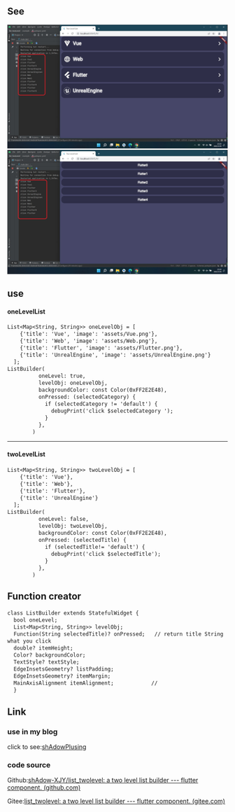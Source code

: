 ## See

![OneLevel](https://github.com/shAdow-XJY/list_twolevel/blob/master/example/assets/twolevellist2.jpg)
![TwoLevel](https://github.com/shAdow-XJY/list_twolevel/blob/master/example/assets/twolevellist1.jpg)

## use

#### oneLevelList

```
List<Map<String, String>> oneLevelObj = [
    {'title': 'Vue', 'image': 'assets/Vue.png'},
    {'title': 'Web', 'image': 'assets/Web.png'},
    {'title': 'Flutter', 'image': 'assets/Flutter.png'},
    {'title': 'UnrealEngine', 'image': 'assets/UnrealEngine.png'}
  ];
ListBuilder(
          oneLevel: true,
          levelObj: oneLevelObj,
          backgroundColor: const Color(0xFF2E2E48),
          onPressed: (selectedCategory) {
            if (selectedCategory != 'default') {
              debugPrint('click $selectedCategory ');
            }
          },
        )
```

---

#### twoLevelList

```
List<Map<String, String>> twoLevelObj = [
    {'title': 'Vue'},
    {'title': 'Web'},
    {'title': 'Flutter'},
    {'title': 'UnrealEngine'}
  ];
ListBuilder(
          oneLevel: false,
          levelObj: twoLevelObj,
          backgroundColor: const Color(0xFF2E2E48),
          onPressed: (selectedTitle) {
            if (selectedTitle!= 'default') {
              debugPrint('click $selectedTitle');
            }
          },
        )
```

## Function creator

```
class ListBuilder extends StatefulWidget {
  bool oneLevel;
  List<Map<String, String>> levelObj;
  Function(String selectedTitle)? onPressed;   // return title String what you click
  double? itemHeight;
  Color? backgroundColor;
  TextStyle? textStyle;
  EdgeInsetsGeometry? listPadding;
  EdgeInsetsGeometry? itemMargin;
  MainAxisAlignment itemAlignment;            //
  }
```

## Link

### use in my blog

click to see:[shAdowPlusing](https://shadowplusing.website/#/)

### code source

Github:[shAdow-XJY/list_twolevel: a two level list builder --- flutter component. (github.com)](https://github.com/shAdow-XJY/list_twolevel)

Gitee:[list_twolevel: a two level list builder --- flutter component. (gitee.com)](https://gitee.com/shAdowPlusing/list_twolevel)